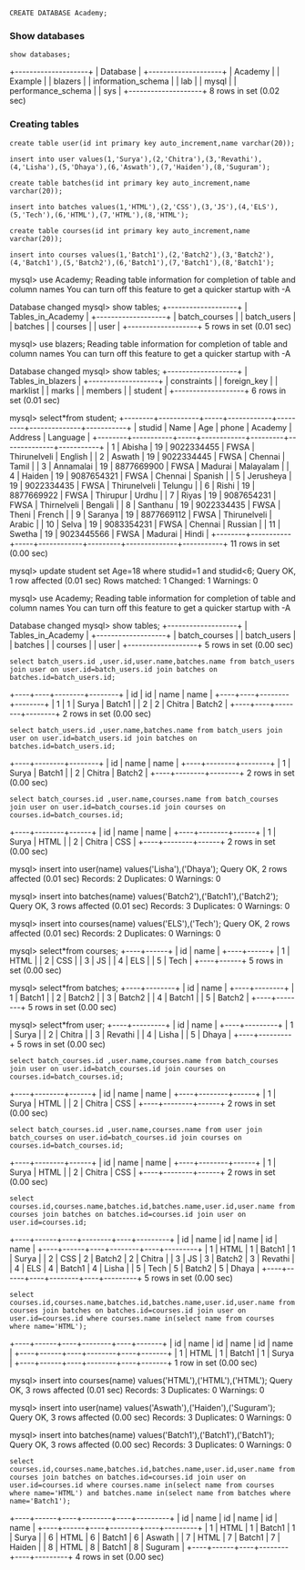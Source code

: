 ```syntax
CREATE DATABASE Academy;
```
### Show databases
```syntax
show databases;
```
+--------------------+
| Database           |
+--------------------+
| Academy            |
| Example            |
| blazers            |
| information_schema |
| lab                |
| mysql              |
| performance_schema |
| sys                |
+--------------------+
8 rows in set (0.02 sec) 
### Creating tables
```syntax
create table user(id int primary key auto_increment,name varchar(20));
```
```syntax
insert into user values(1,'Surya'),(2,'Chitra'),(3,'Revathi'),(4,'Lisha'),(5,'Dhaya'),(6,'Aswath'),(7,'Haiden'),(8,'Suguram');
```
```syntax
create table batches(id int primary key auto_increment,name varchar(20));
```
```syntax
insert into batches values(1,'HTML'),(2,'CSS'),(3,'JS'),(4,'ELS'),(5,'Tech'),(6,'HTML'),(7,'HTML'),(8,'HTML');
```
```syntax
create table courses(id int primary key auto_increment,name varchar(20));
```
```syntax
insert into courses values(1,'Batch1'),(2,'Batch2'),(3,'Batch2'),(4,'Batch1'),(5,'Batch2'),(6,'Batch1'),(7,'Batch1'),(8,'Batch1');

```
mysql> use Academy;
Reading table information for completion of table and column names
You can turn off this feature to get a quicker startup with -A

Database changed
mysql> show tables;
+-------------------+
| Tables_in_Academy |
+-------------------+
| batch_courses     |
| batch_users       |
| batches           |
| courses           |
| user              |
+-------------------+
5 rows in set (0.01 sec)

mysql> use blazers;
Reading table information for completion of table and column names
You can turn off this feature to get a quicker startup with -A

Database changed
mysql> show tables;
+-------------------+
| Tables_in_blazers |
+-------------------+
| constraints       |
| foreign_key       |
| marklist          |
| marks             |
| members           |
| student           |
+-------------------+
6 rows in set (0.01 sec)

mysql> select*from student;
+--------+-----------+-----+------------+---------+--------------+-----------+
| studid | Name      | Age | phone      | Academy | Address      | Language  |
+--------+-----------+-----+------------+---------+--------------+-----------+
|      1 | Abisha    |  19 | 9022334455 | FWSA    | Thirunelveli | English   |
|      2 | Aswath    |  19 | 9022334445 | FWSA    | Chennai      | Tamil     |
|      3 | Annamalai |  19 | 8877669900 | FWSA    | Madurai      | Malayalam |
|      4 | Haiden    |  19 | 9087654321 | FWSA    | Chennai      | Spanish   |
|      5 | Jerusheya |  19 | 9022334435 | FWSA    | Thirunelveli | Telungu   |
|      6 | Rishi     |  19 | 8877669922 | FWSA    | Thirupur     | Urdhu     |
|      7 | Riyas     |  19 | 9087654231 | FWSA    | Thirnelveli  | Bengali   |
|      8 | Santhanu  |  19 | 9022334435 | FWSA    | Theni        | French    |
|      9 | Saranya   |  19 | 8877669112 | FWSA    | Thirunelveli | Arabic    |
|     10 | Selva     |  19 | 9083354231 | FWSA    | Chennai      | Russian   |
|     11 | Swetha    |  19 | 9023445566 | FWSA    | Madurai      | Hindi     |
+--------+-----------+-----+------------+---------+--------------+-----------+
11 rows in set (0.00 sec)


mysql> update student set Age=18 where studid=1 and studid<6;
Query OK, 1 row affected (0.01 sec)
Rows matched: 1  Changed: 1  Warnings: 0

mysql> use Academy;
Reading table information for completion of table and column names
You can turn off this feature to get a quicker startup with -A

Database changed
mysql> show tables;
+-------------------+
| Tables_in_Academy |
+-------------------+
| batch_courses     |
| batch_users       |
| batches           |
| courses           |
| user              |
+-------------------+
5 rows in set (0.00 sec)
```
select batch_users.id ,user.id,user.name,batches.name from batch_users join user on user.id=batch_users.id join batches on batches.id=batch_users.id;
```
+----+----+--------+--------+
| id | id | name   | name   |
+----+----+--------+--------+
|  1 |  1 | Surya  | Batch1 |
|  2 |  2 | Chitra | Batch2 |
+----+----+--------+--------+
2 rows in set (0.00 sec)
```
select batch_users.id ,user.name,batches.name from batch_users join user on user.id=batch_users.id join batches on batches.id=batch_users.id;
```
+----+--------+--------+
| id | name   | name   |
+----+--------+--------+
|  1 | Surya  | Batch1 |
|  2 | Chitra | Batch2 |
+----+--------+--------+
2 rows in set (0.00 sec)

```
select batch_courses.id ,user.name,courses.name from batch_courses join user on user.id=batch_courses.id join courses on courses.id=batch_courses.id;
```
+----+--------+------+
| id | name   | name |
+----+--------+------+
|  1 | Surya  | HTML |
|  2 | Chitra | CSS  |
+----+--------+------+
2 rows in set (0.00 sec)

mysql> insert into user(name) values('Lisha'),('Dhaya');
Query OK, 2 rows affected (0.01 sec)
Records: 2  Duplicates: 0  Warnings: 0

mysql> insert into batches(name) values('Batch2'),('Batch1'),('Batch2');
Query OK, 3 rows affected (0.01 sec)
Records: 3  Duplicates: 0  Warnings: 0

mysql> insert into courses(name) values('ELS'),('Tech');
Query OK, 2 rows affected (0.01 sec)
Records: 2  Duplicates: 0  Warnings: 0

mysql> select*from courses;
+----+------+
| id | name |
+----+------+
|  1 | HTML |
|  2 | CSS  |
|  3 | JS   |
|  4 | ELS  |
|  5 | Tech |
+----+------+
5 rows in set (0.00 sec)

mysql> select*from batches;
+----+--------+
| id | name   |
+----+--------+
|  1 | Batch1 |
|  2 | Batch2 |
|  3 | Batch2 |
|  4 | Batch1 |
|  5 | Batch2 |
+----+--------+
5 rows in set (0.00 sec)

mysql> select*from user;
+----+---------+
| id | name    |
+----+---------+
|  1 | Surya   |
|  2 | Chitra  |
|  3 | Revathi |
|  4 | Lisha   |
|  5 | Dhaya   |
+----+---------+
5 rows in set (0.00 sec)

```syntax
select batch_courses.id ,user.name,courses.name from batch_courses join user on user.id=batch_courses.id join courses on courses.id=batch_courses.id;
```
+----+--------+------+
| id | name   | name |
+----+--------+------+
|  1 | Surya  | HTML |
|  2 | Chitra | CSS  |
+----+--------+------+
2 rows in set (0.00 sec)
```
select batch_courses.id ,user.name,courses.name from user join batch_courses on user.id=batch_courses.id join courses on courses.id=batch_courses.id;
```
+----+--------+------+
| id | name   | name |
+----+--------+------+
|  1 | Surya  | HTML |
|  2 | Chitra | CSS  |
+----+--------+------+
2 rows in set (0.00 sec)

```syntax
select courses.id,courses.name,batches.id,batches.name,user.id,user.name from courses join batches on batches.id=courses.id join user on user.id=courses.id;
```
+----+------+----+--------+----+---------+
| id | name | id | name   | id | name    |
+----+------+----+--------+----+---------+
|  1 | HTML |  1 | Batch1 |  1 | Surya   |
|  2 | CSS  |  2 | Batch2 |  2 | Chitra  |
|  3 | JS   |  3 | Batch2 |  3 | Revathi |
|  4 | ELS  |  4 | Batch1 |  4 | Lisha   |
|  5 | Tech |  5 | Batch2 |  5 | Dhaya   |
+----+------+----+--------+----+---------+
5 rows in set (0.00 sec)
```
select courses.id,courses.name,batches.id,batches.name,user.id,user.name from courses join batches on batches.id=courses.id join user on user.id=courses.id where courses.name in(select name from courses where name='HTML');
```
+----+------+----+--------+----+-------+
| id | name | id | name   | id | name  |
+----+------+----+--------+----+-------+
|  1 | HTML |  1 | Batch1 |  1 | Surya |
+----+------+----+--------+----+-------+
1 row in set (0.00 sec)

mysql> insert into courses(name) values('HTML'),('HTML'),('HTML');
Query OK, 3 rows affected (0.01 sec)
Records: 3  Duplicates: 0  Warnings: 0

mysql> insert into user(name) values('Aswath'),('Haiden'),('Suguram');
Query OK, 3 rows affected (0.00 sec)
Records: 3  Duplicates: 0  Warnings: 0

mysql> insert into batches(name) values('Batch1'),('Batch1'),('Batch1');
Query OK, 3 rows affected (0.00 sec)
Records: 3  Duplicates: 0  Warnings: 0
```
select courses.id,courses.name,batches.id,batches.name,user.id,user.name from courses join batches on batches.id=courses.id join user on user.id=courses.id where courses.name in(select name from courses where name='HTML') and batches.name in(select name from batches where name='Batch1');
```
+----+------+----+--------+----+---------+
| id | name | id | name   | id | name    |
+----+------+----+--------+----+---------+
|  1 | HTML |  1 | Batch1 |  1 | Surya   |
|  6 | HTML |  6 | Batch1 |  6 | Aswath  |
|  7 | HTML |  7 | Batch1 |  7 | Haiden  |
|  8 | HTML |  8 | Batch1 |  8 | Suguram |
+----+------+----+--------+----+---------+
4 rows in set (0.00 sec)


